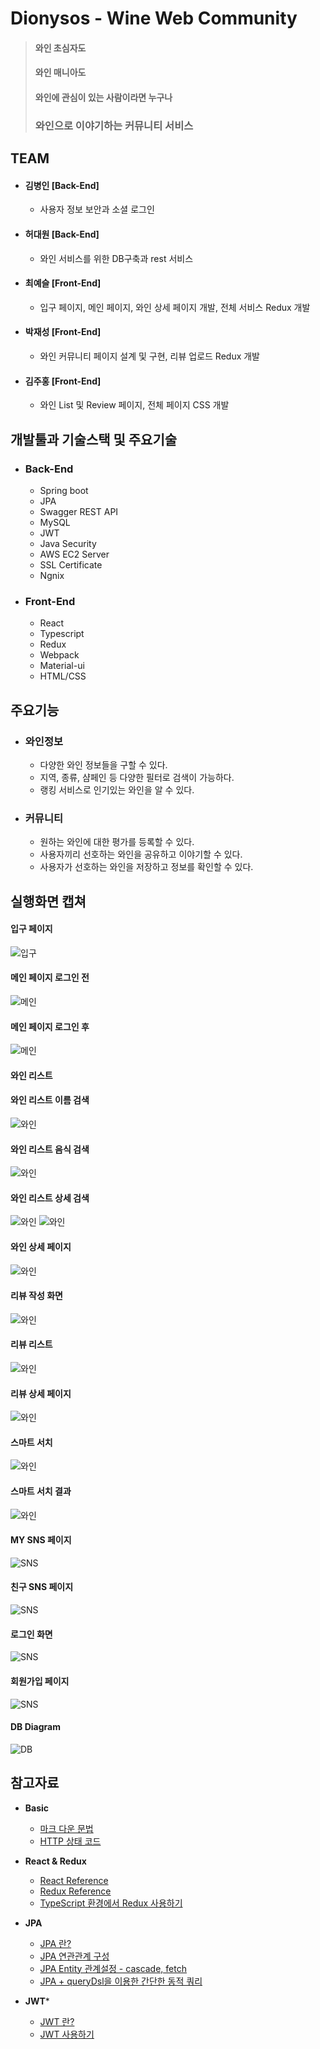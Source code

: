 Dionysos - Wine Web Community
============

> #### 와인 초심자도
> #### 와인 매니아도
> #### 와인에 관심이 있는 사람이라면 누구나
> ### 와인으로 이야기하는 커뮤니티 서비스

## TEAM

- #### 김병인 [Back-End]
    - 사용자 정보 보안과 소셜 로그인
- #### 허대원 [Back-End]
    - 와인 서비스를 위한 DB구축과 rest 서비스
- #### 최예슬 [Front-End]
    - 입구 페이지, 메인 페이지, 와인 상세 페이지 개발, 전체 서비스 Redux 개발
- #### 박재성 [Front-End]
    - 와인 커뮤니티 페이지 설계 및 구현, 리뷰 업로드 Redux 개발
- #### 김주홍 [Front-End]
    - 와인 List 및 Review 페이지, 전체 페이지 CSS 개발

## 개발툴과 기술스택 및 주요기술

- ### Back-End
    - Spring boot
    - JPA
    - Swagger REST API
    - MySQL
    - JWT
    - Java Security
    - AWS EC2 Server
    - SSL Certificate
    - Ngnix

- ### Front-End
    - React
    - Typescript
    - Redux
    - Webpack
    - Material-ui
    - HTML/CSS

## 주요기능

- ### 와인정보
    - 다양한 와인 정보들을 구할 수 있다.
    - 지역, 종류, 샴페인 등 다양한 필터로 검색이 가능하다.
    - 랭킹 서비스로 인기있는 와인을 알 수 있다.
- ### 커뮤니티
    - 원하는 와인에 대한 평가를 등록할 수 있다.
    - 사용자끼리 선호하는 와인을 공유하고 이야기할 수 있다.
    - 사용자가 선호하는 와인을 저장하고 정보를 확인할 수 있다.


## 실행화면 캡쳐
#### 입구 페이지 
![입구](/img/latest/입구페이지.png "Entrance")
    
#### 메인 페이지 로그인 전
![메인](/img/latest/랭킹페이지_로그인전.png "Main1")

#### 메인 페이지 로그인 후
![메인](/img/latest/랭킹페이지_로그인후.png "Main2")
    
#### 와인 리스트 

#### 와인 리스트 이름 검색
![와인](/img/latest/와인리스트_이름검색.png "Wine_by_name")

#### 와인 리스트 음식 검색
![와인](/img/latest/와인리스트_음식검색.png "Wine_by_food")

#### 와인 리스트 상세 검색
![와인](/img/latest/와인리스트_상세검색.png "Wine_by_category")
![와인](/img/latest/와인리스트_상세검색2.png "Wine_by_category2")
    
#### 와인 상세 페이지 
![와인](/img/latest/와인상세페이지.png "WineInfo")

#### 리뷰 작성 화면
![와인](/img/latest/리뷰작성화면.PNG "write review")

#### 리뷰 리스트
![와인](/img/latest/리뷰리스트.png "Review List")

#### 리뷰 상세 페이지
![와인](/img/latest/리뷰상세.png "Review Detail")

#### 스마트 서치
![와인](/img/latest/스마트서치.png "Smart Search")

#### 스마트 서치 결과
![와인](/img/latest/스마트서치_결과.png "Smart Search 결과")
    
#### MY SNS 페이지 
![SNS](/img/latest/MYSNS.png "MY SNS")

#### 친구 SNS 페이지 
![SNS](/img/latest/친구SNS.png "Friend SNS")

#### 로그인 화면
![SNS](/img/latest/로그인화면.png "Login")

#### 회원가입 페이지 
![SNS](/img/latest/회원가입.png "Register")
    
#### DB Diagram
![DB](/img/db.png "db")
    
## 참고자료
- **Basic**
    -  <a href="https://gist.github.com/ihoneymon/652be052a0727ad59601">마크 다운 문법</a>
    -  <a href="https://ko.wikipedia.org/wiki/HTTP_%EC%83%81%ED%83%9C_%EC%BD%94%EB%93%9C">HTTP 상태 코드</a>

- **React & Redux**
    -  <a href="https://reactjs-kr.firebaseapp.com/docs/hello-world.html">React Reference</a>
    -  <a href="https://deminoth.github.io/redux/">Redux Reference</a>
    -  <a href="https://velog.io/@velopert/use-typescript-and-redux-like-a-pro">TypeScript 환경에서 Redux 사용하기</a>

- **JPA**
    - <a href="https://gmlwjd9405.github.io/2019/08/04/what-is-jpa.html">JPA 란?</a>
    - <a href="https://victorydntmd.tistory.com/208">JPA 연관관계 구성</a>
    - <a href="https://nowonbun.tistory.com/548">JPA Entity 관계설정 - cascade, fetch</a>
    - <a href="https://jojoldu.tistory.com/394">JPA + queryDsl을 이용한 간단한 동적 쿼리</a>

- **JWT***
    - <a href="https://velopert.com/2350">JWT 란?</a>
    - <a href="https://goodteacher.tistory.com/98?category=763707">JWT 사용하기</a>
